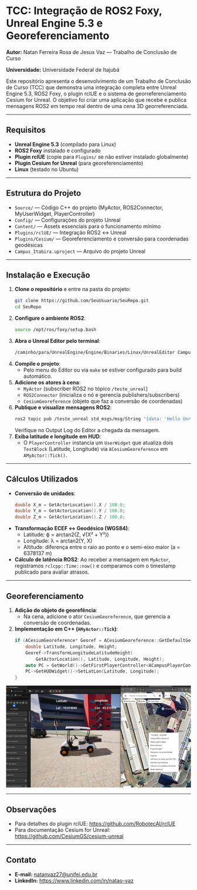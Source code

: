 # TCC: Integração de ROS2 Foxy, Unreal Engine 5.3 e Georeferenciamento

**Autor:** Natan Ferreira Rosa de Jesus Vaz — Trabalho de Conclusão de Curso

**Universidade:** Universidade Federal de Itajubá

Este repositório apresenta o desenvolvimento de um Trabalho de Conclusão de Curso (TCC) que demonstra uma integração completa entre Unreal Engine 5.3, ROS2 Foxy, o plugin rclUE e o sistema de georreferenciamento Cesium for Unreal. O objetivo foi criar uma aplicação que recebe e publica mensagens ROS2 em tempo real dentro de uma cena 3D georreferenciada.

---

## Requisitos

- **Unreal Engine 5.3** (compilado para Linux)
- **ROS2 Foxy** instalado e configurado
- **Plugin rclUE** (copie para `Plugins/` se não estiver instalado globalmente)
- **Plugin Cesium for Unreal** (para georeferenciamento)
- **Linux** (testado no Ubuntu)

---

## Estrutura do Projeto

- `Source/` — Código C++ do projeto (MyActor, ROS2Connector, MyUserWidget, PlayerController)
- `Config/` — Configurações do projeto Unreal
- `Content/` — Assets essenciais para o funcionamento mínimo
- `Plugins/rclUE/` — Integração ROS2 ↔ Unreal
- `Plugins/Cesium/` — Georeferenciamento e conversão para coordenadas geodésicas
- `Campus_Itabira.uproject` — Arquivo do projeto Unreal

---

## Instalação e Execução

1. **Clone o repositório** e entre na pasta do projeto:
   ```bash
   git clone https://github.com/SeuUsuario/SeuRepo.git  
   cd SeuRepo
   ```
2. **Configure o ambiente ROS2**:
   ```bash
   source /opt/ros/foxy/setup.bash
   ```
3. **Abra o Unreal Editor pelo terminal**:
   ```bash
   /caminho/para/UnrealEngine/Engine/Binaries/Linux/UnrealEditor Campus_Itabira.uproject
   ```
4. **Compile o projeto**:
   - Pelo menu do Editor ou via `make` se estiver configurado para build automático.
5. **Adicione os atores à cena**:
   - `MyActor` (subscriber ROS2 no tópico `/teste_unreal`)
   - `ROS2Connector` (inicializa o nó e gerencia publishers/subscribers)
   - `CesiumGeoreference` (objeto que faz a conversão de coordenadas)
6. **Publique e visualize mensagens ROS2**:
   ```bash
   ros2 topic pub /teste_unreal std_msgs/msg/String "{data: 'Hello Unreal'}"
   ```
   Verifique no Output Log do Editor a chegada da mensagem.
7. **Exiba latitude e longitude em HUD**:
   - O `PlayerController` instancia um `UserWidget` que atualiza dois `TextBlock` (Latitude, Longitude) via `ACesiumGeoreference` em `AMyActor::Tick()`.

---

## Cálculos Utilizados

- **Conversão de unidades**:
  ```cpp
  double X_m = GetActorLocation().X / 100.0;
  double Y_m = GetActorLocation().Y / 100.0;
  double Z_m = GetActorLocation().Z / 100.0;
  ```
- **Transformação ECEF ↔ Geodésico (WGS84)**:
  - Latitude: ϕ = arctan2(Z, √(X² + Y²))
  - Longitude: λ = arctan2(Y, X)
  - Altitude: diferença entre o raio ao ponto e o semi-eixo maior (a = 6378137 m)
- **Cálculo de latência ROS2**:
  Ao receber a mensagem em `MyActor`, registramos `rclcpp::Time::now()` e comparamos com o timestamp publicado para avaliar atrasos.

---

## Georeferenciamento

1. **Adição do objeto de georefência**:
   - Na cena, adicione o ator `CesiumGeoreference`, que gerencia a conversão de coordenadas.
2. **Implementação em C++ (`AMyActor::Tick`)**:
   ```cpp
   if (ACesiumGeoreference* Georef = ACesiumGeoreference::GetDefaultGeoreference(GetWorld())) {
       double Latitude, Longitude, Height;
       Georef->TransformLongitudeLatitudeHeight(
           GetActorLocation(), Latitude, Longitude, Height);
       auto PC = GetWorld()->GetFirstPlayerController<ACampusPlayerController>();
       PC->GetHUDWidget()->SetLatLon(Latitude, Longitude);
   }
   ```

![HUD de Latitude e Longitude](Screenshot%20from%202025-04-18%2022-52-58.png)

---

## Observações

- Para detalhes do plugin rclUE: https://github.com/RobotecAI/rclUE
- Para documentação Cesium for Unreal: https://github.com/CesiumGS/cesium-unreal

---

## Contato

- **E‑mail:** natanvaz27@unifei.edu.br
- **LinkedIn:** https://www.linkedin.com/in/natao-vaz
